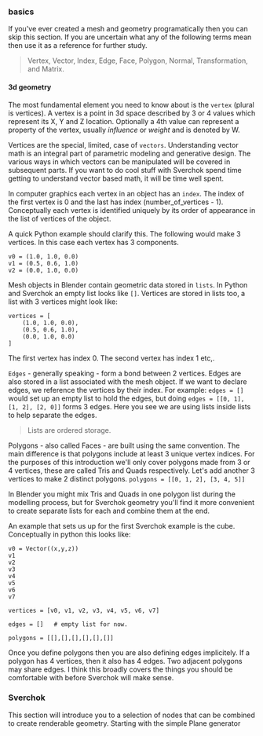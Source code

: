 ### basics

If you've ever created a mesh and geometry programatically then you can skip this section. If you are uncertain what any of the following terms mean then use it as a reference for further study. 

> Vertex, Vector, Index, Edge, Face, Polygon, Normal, Transformation, and Matrix.

#### 3d geometry  
  
The most fundamental element you need to know about is the `vertex` (plural is vertices). A vertex is a point in 3d space described by 3 or 4 values which represent its X, Y and Z location. Optionally a 4th value can represent a property of the vertex, usually _influence_ or _weight_ and is denoted by W.  
  
Vertices are the special, limited, case of `vectors`. Understanding vector math is an integral part of parametric modeling and generative design. The various ways in which vectors can be manipulated will be covered in subsequent parts. If you want to do cool stuff with Sverchok spend time getting to understand vector based math, it will be time well spent.  
  
In computer graphics each vertex in an object has an `index`. The index of the first vertex is 0 and the last has index (number_of_vertices - 1). Conceptually each vertex is identified uniquely by its order of appearance in the list of vertices of the object.

A quick Python example should clarify this. The following would make 3 vertices. In this case each vertex has 3 components.

    v0 = (1.0, 1.0, 0.0)
    v1 = (0.5, 0.6, 1.0)
    v2 = (0.0, 1.0, 0.0)

Mesh objects in Blender contain geometric data stored in `lists`. In Python and Sverchok an empty list looks like `[]`. Vertices are stored in lists too, a list with 3 vertices might look like:

    vertices = [
        (1.0, 1.0, 0.0),
        (0.5, 0.6, 1.0),
        (0.0, 1.0, 0.0)
    ]

The first vertex has index 0. The second vertex has index 1 etc,.

`Edges` - generally speaking - form a bond between 2 vertices. Edges are also stored in a list associated with the mesh object. If we want to declare edges, we reference the vertices by their index. For example: `edges = []` would set up an empty list to hold the edges, but doing `edges = [[0, 1], [1, 2], [2, 0]]` forms 3 edges. Here you see we are using lists inside lists to help separate the edges. 

> Lists are ordered storage.

Polygons - also called Faces - are built using the same convention. The main difference is that polygons include at least 3 unique vertex indices. For the purposes of this introduction we'll only cover polygons made from 3 or 4 vertices, these are called Tris and Quads respectively. Let's add another 3 vertices to make 2 distinct polygons. `polygons = [[0, 1, 2], [3, 4, 5]]` 

In Blender you might mix Tris and Quads in one polygon list during the modelling process, but for Sverchok geometry you'll find it more convenient to create separate lists for each and combine them at the end.  
  
An example that sets us up for the first Sverchok example is the cube. Conceptually in python this looks like:

    v0 = Vector((x,y,z))
    v1
    v2
    v3
    v4
    v5
    v6
    v7
    
    vertices = [v0, v1, v2, v3, v4, v5, v6, v7]
    
    edges = []   # empty list for now.
    
    polygons = [[],[],[],[],[],[]]
    

Once you define polygons then you are also defining edges implicitely. If a polygon has 4 vertices, then it also has 4 edges. Two adjacent polygons may share edges. I think this broadly covers the things you should be comfortable with before Sverchok will make sense.

### Sverchok

This section will introduce you to a selection of nodes that can be combined to create renderable geometry. Starting with the simple Plane generator


